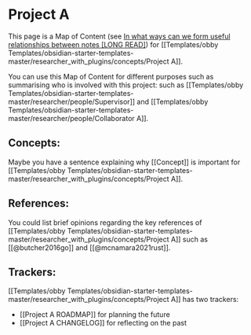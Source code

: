 # Project A

This page is a Map of Content (see [In what ways can we form useful relationships between notes \[LONG READ\]](https://forum.obsidian.md/t/in-what-ways-can-we-form-useful-relationships-between-notes-long-read/702)) for [[Templates/obby Templates/obsidian-starter-templates-master/researcher_with_plugins/concepts/Project A]].

You can use this Map of Content for different purposes such as summarising who is involved with this project: such as [[Templates/obby Templates/obsidian-starter-templates-master/researcher/people/Supervisor]] and [[Templates/obby Templates/obsidian-starter-templates-master/researcher/people/Collaborator A]].

## Concepts:

Maybe you have a sentence explaining why [[Concept]] is important for [[Templates/obby Templates/obsidian-starter-templates-master/researcher_with_plugins/concepts/Project A]].

## References:

You could list brief opinions regarding the key references of [[Templates/obby Templates/obsidian-starter-templates-master/researcher_with_plugins/concepts/Project A]] such as [[@butcher2016go]] and [[@mcnamara2021rust]].

## Trackers:

[[Templates/obby Templates/obsidian-starter-templates-master/researcher_with_plugins/concepts/Project A]] has two trackers:
- [[Project A ROADMAP]] for planning the future
- [[Project A CHANGELOG]] for reflecting on the past